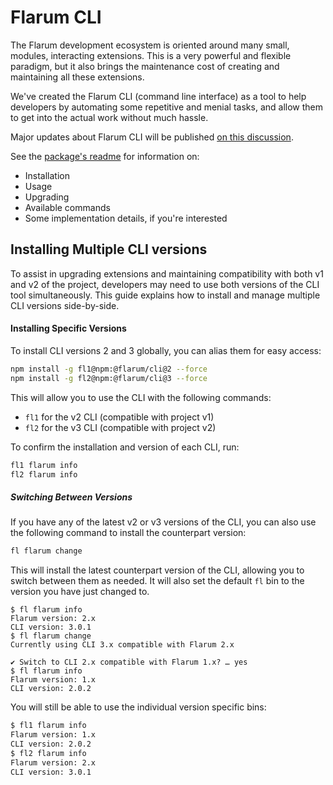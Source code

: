 # Flarum CLI

The Flarum development ecosystem is oriented around many small, modules, interacting extensions.
This is a very powerful and flexible paradigm, but it also brings the maintenance cost of creating and maintaining all these extensions.

We've created the Flarum CLI (command line interface) as a tool to help developers by automating some repetitive and menial tasks, and allow them to get into the actual work without much hassle.

Major updates about Flarum CLI will be published [on this discussion](https://discuss.flarum.org/d/28427-flarum-cli-v10).

See the [package's readme](https://github.com/flarum/cli#readme) for information on:

- Installation
- Usage
- Upgrading
- Available commands
- Some implementation details, if you're interested

## Installing Multiple CLI versions

To assist in upgrading extensions and maintaining compatibility with both v1 and v2 of the project, developers may need to use both versions of the CLI tool simultaneously. This guide explains how to install and manage multiple CLI versions side-by-side.

#### Installing Specific Versions

To install CLI versions 2 and 3 globally, you can alias them for easy access:

```bash
npm install -g fl1@npm:@flarum/cli@2 --force
npm install -g fl2@npm:@flarum/cli@3 --force
```

This will allow you to use the CLI with the following commands:
* `fl1` for the v2 CLI (compatible with project v1)
* `fl2` for the v3 CLI (compatible with project v2)

To confirm the installation and version of each CLI, run:

```bash
fl1 flarum info
fl2 flarum info
```

##### Switching Between Versions

If you have any of the latest v2 or v3 versions of the CLI, you can also use the following command to install the counterpart version:

```bash
fl flarum change
```

This will install the latest counterpart version of the CLI, allowing you to switch between them as needed. It will also set the default `fl` bin to the version you have just changed to.

```shell
$ fl flarum info
Flarum version: 2.x
CLI version: 3.0.1
$ fl flarum change
Currently using CLI 3.x compatible with Flarum 2.x

✔ Switch to CLI 2.x compatible with Flarum 1.x? … yes
$ fl flarum info
Flarum version: 1.x
CLI version: 2.0.2
```

You will still be able to use the individual version specific bins:
```bash
$ fl1 flarum info
Flarum version: 1.x
CLI version: 2.0.2
$ fl2 flarum info
Flarum version: 2.x
CLI version: 3.0.1
```
